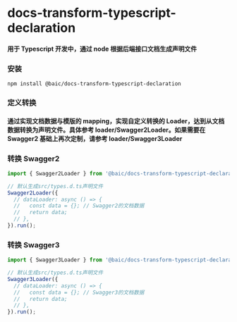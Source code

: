 # docs-transform-typescript-declaration

#### 用于 Typescript 开发中，通过 node 根据后端接口文档生成声明文件

### 安装

```shell
npm install @baic/docs-transform-typescript-declaration
```

### 定义转换

#### 通过实现文档数据与模版的 mapping，实现自定义转换的 Loader，达到从文档数据转换为声明文件。具体参考 loader/Swagger2Loader。如果需要在 Swagger2 基础上再次定制，请参考 loader/Swagger3Loader

### 转换 Swagger2

```typescript
import { Swagger2Loader } from '@baic/docs-transform-typescript-declaration';

// 默认生成src/types.d.ts声明文件
Swagger2Loader({
  // dataLoader: async () => {
  //   const data = {}; // Swagger2的文档数据
  //   return data;
  // },
}).run();
```

### 转换 Swagger3

```typescript
import { Swagger3Loader } from '@baic/docs-transform-typescript-declaration';

// 默认生成src/types.d.ts声明文件
Swagger3Loader({
  // dataLoader: async () => {
  //   const data = {}; // Swagger3的文档数据
  //   return data;
  // },
}).run();
```
